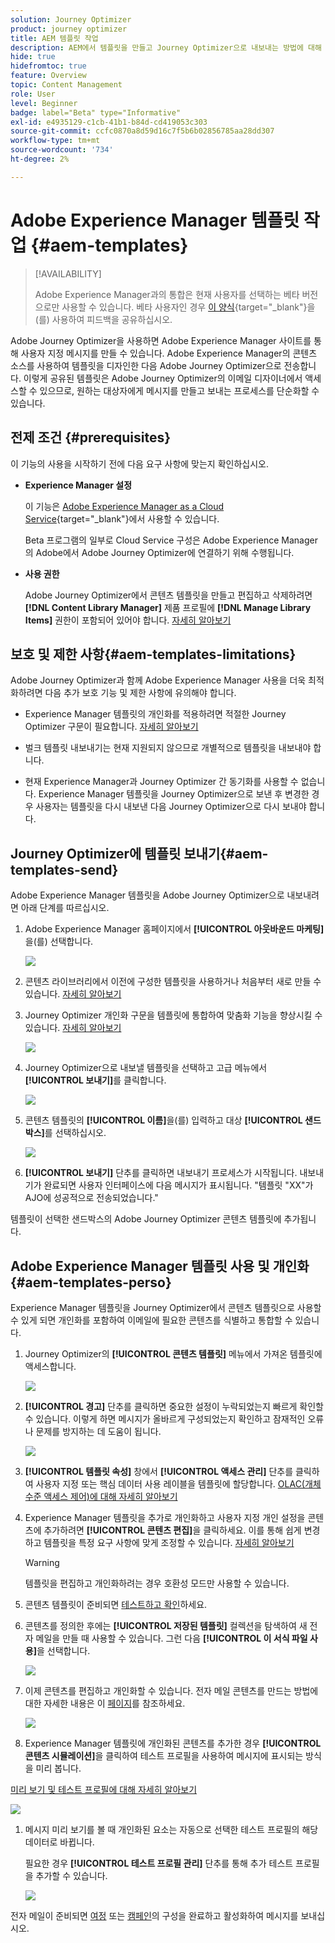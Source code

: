 ```yaml
---
solution: Journey Optimizer
product: journey optimizer
title: AEM 템플릿 작업
description: AEM에서 템플릿을 만들고 Journey Optimizer으로 내보내는 방법에 대해 알아봅니다
hide: true
hidefromtoc: true
feature: Overview
topic: Content Management
role: User
level: Beginner
badge: label="Beta" type="Informative"
exl-id: e4935129-c1cb-41b1-b84d-cd419053c303
source-git-commit: ccfc0870a8d59d16c7f5b6b02856785aa28dd307
workflow-type: tm+mt
source-wordcount: '734'
ht-degree: 2%

---
```


# Adobe Experience Manager 템플릿 작업 {#aem-templates}

>[!AVAILABILITY]
>
>Adobe Experience Manager과의 통합은 현재 사용자를 선택하는 베타 버전으로만 사용할 수 있습니다.
> 베타 사용자인 경우 [이 양식](https://forms.office.com/pages/responsepage.aspx?id=Wht7-jR7h0OUrtLBeN7O4Wf0cbVTQ3tCpW_unE-w8-JUN1FaNlAzNkhPSUdaSkJXVFRCNTRJNVRFSy4u){target="_blank"}을(를) 사용하여 피드백을 공유하십시오.

Adobe Journey Optimizer을 사용하면 Adobe Experience Manager 사이트를 통해 사용자 지정 메시지를 만들 수 있습니다. Adobe Experience Manager의 콘텐츠 소스를 사용하여 템플릿을 디자인한 다음 Adobe Journey Optimizer으로 전송합니다. 이렇게 공유된 템플릿은 Adobe Journey Optimizer의 이메일 디자이너에서 액세스할 수 있으므로, 원하는 대상자에게 메시지를 만들고 보내는 프로세스를 단순화할 수 있습니다.

## 전제 조건 {#prerequisites}

이 기능의 사용을 시작하기 전에 다음 요구 사항에 맞는지 확인하십시오.

* **Experience Manager 설정**

  이 기능은 [Adobe Experience Manager as a Cloud Service](https://experienceleague.adobe.com/docs/experience-manager-cloud-service/content/overview/introduction.html?lang=ko-KR){target="_blank"}에서 사용할 수 있습니다.

  Beta 프로그램의 일부로 Cloud Service 구성은 Adobe Experience Manager의 Adobe에서 Adobe Journey Optimizer에 연결하기 위해 수행됩니다.

* **사용 권한**

  Adobe Journey Optimizer에서 콘텐츠 템플릿을 만들고 편집하고 삭제하려면 **[!DNL Content Library Manager]** 제품 프로필에 **[!DNL Manage Library Items]** 권한이 포함되어 있어야 합니다. [자세히 알아보기](../administration/ootb-product-profiles.md#content-library-manager)

## 보호 및 제한 사항{#aem-templates-limitations}

Adobe Journey Optimizer과 함께 Adobe Experience Manager 사용을 더욱 최적화하려면 다음 추가 보호 기능 및 제한 사항에 유의해야 합니다.

* Experience Manager 템플릿의 개인화를 적용하려면 적절한 Journey Optimizer 구문이 필요합니다. [자세히 알아보기](../personalization/personalization-syntax.md)

* 벌크 템플릿 내보내기는 현재 지원되지 않으므로 개별적으로 템플릿을 내보내야 합니다.

* 현재 Experience Manager과 Journey Optimizer 간 동기화를 사용할 수 없습니다. Experience Manager 템플릿을 Journey Optimizer으로 보낸 후 변경한 경우 사용자는 템플릿을 다시 내보낸 다음 Journey Optimizer으로 다시 보내야 합니다.

## Journey Optimizer에 템플릿 보내기{#aem-templates-send}

Adobe Experience Manager 템플릿을 Adobe Journey Optimizer으로 내보내려면 아래 단계를 따르십시오.

1. Adobe Experience Manager 홈페이지에서 **[!UICONTROL 아웃바운드 마케팅]**&#x200B;을(를) 선택합니다.

   ![](assets/aem-outbound-menu.png)

1. 콘텐츠 라이브러리에서 이전에 구성한 템플릿을 사용하거나 처음부터 새로 만들 수 있습니다. [자세히 알아보기](https://experienceleague.adobe.com/docs/experience-manager-65/authoring/authoring/managing-pages.html#creating-a-new-page)

1. Journey Optimizer 개인화 구문을 템플릿에 통합하여 맞춤화 기능을 향상시킬 수 있습니다. [자세히 알아보기](../personalization/personalization-syntax.md)

   ![](assets/aem_ajo_4.png)

1. Journey Optimizer으로 내보낼 템플릿을 선택하고 고급 메뉴에서 **[!UICONTROL 보내기]**&#x200B;를 클릭합니다.

   ![](assets/aem-advanced-menu.png)

1. 콘텐츠 템플릿의 **[!UICONTROL 이름]**&#x200B;을(를) 입력하고 대상 **[!UICONTROL 샌드박스]**&#x200B;를 선택하십시오.

   ![](assets/aem-send-template-settings.png)

1. **[!UICONTROL 보내기]** 단추를 클릭하면 내보내기 프로세스가 시작됩니다. 내보내기가 완료되면 사용자 인터페이스에 다음 메시지가 표시됩니다. &quot;템플릿 &quot;XX&quot;가 AJO에 성공적으로 전송되었습니다.&quot;

템플릿이 선택한 샌드박스의 Adobe Journey Optimizer 콘텐츠 템플릿에 추가됩니다.

## Adobe Experience Manager 템플릿 사용 및 개인화{#aem-templates-perso}

Experience Manager 템플릿을 Journey Optimizer에서 콘텐츠 템플릿으로 사용할 수 있게 되면 개인화를 포함하여 이메일에 필요한 콘텐츠를 식별하고 통합할 수 있습니다.

1. Journey Optimizer의 **[!UICONTROL 콘텐츠 템플릿]** 메뉴에서 가져온 템플릿에 액세스합니다.

   ![](assets/aem_ajo_1.png)

1. **[!UICONTROL 경고]** 단추를 클릭하면 중요한 설정이 누락되었는지 빠르게 확인할 수 있습니다. 이렇게 하면 메시지가 올바르게 구성되었는지 확인하고 잠재적인 오류나 문제를 방지하는 데 도움이 됩니다.

   ![](assets/aem_ajo_2.png)

1. **[!UICONTROL 템플릿 속성]** 창에서 **[!UICONTROL 액세스 관리]** 단추를 클릭하여 사용자 지정 또는 핵심 데이터 사용 레이블을 템플릿에 할당합니다. [OLAC(개체 수준 액세스 제어)에 대해 자세히 알아보기](../administration/object-based-access.md)

1. Experience Manager 템플릿을 추가로 개인화하고 사용자 지정 개인 설정을 콘텐츠에 추가하려면 **[!UICONTROL 콘텐츠 편집]**&#x200B;을 클릭하세요. 이를 통해 쉽게 변경하고 템플릿을 특정 요구 사항에 맞게 조정할 수 있습니다. [자세히 알아보기](../email/get-started-email-design.md)

   >[!WARNING]
   >
   > 템플릿을 편집하고 개인화하려는 경우 호환성 모드만 사용할 수 있습니다.

1. 콘텐츠 템플릿이 준비되면 [테스트하고 확인](../content-management/content-templates.md#test-template)하세요.

1. 콘텐츠를 정의한 후에는 **[!UICONTROL 저장된 템플릿]** 컬렉션을 탐색하여 새 전자 메일을 만들 때 사용할 수 있습니다. 그런 다음 **[!UICONTROL 이 서식 파일 사용]**&#x200B;을 선택합니다.

   ![](assets/aem_ajo_3.png)

1. 이제 콘텐츠를 편집하고 개인화할 수 있습니다. 전자 메일 콘텐츠를 만드는 방법에 대한 자세한 내용은 이 [페이지](../email/content-from-scratch.md)를 참조하세요.

   ![](assets/aem_ajo_5.png)

1. Experience Manager 템플릿에 개인화된 콘텐츠를 추가한 경우 **[!UICONTROL 콘텐츠 시뮬레이션]**&#x200B;을 클릭하여 테스트 프로필을 사용하여 메시지에 표시되는 방식을 미리 봅니다.

[미리 보기 및 테스트 프로필에 대해 자세히 알아보기](../content-management/preview-test.md)

   ![](assets/aem_ajo_6.png)

1. 메시지 미리 보기를 볼 때 개인화된 요소는 자동으로 선택한 테스트 프로필의 해당 데이터로 바뀝니다.

   필요한 경우 **[!UICONTROL 테스트 프로필 관리]** 단추를 통해 추가 테스트 프로필을 추가할 수 있습니다.

   ![](assets/aem_ajo_7.png)

전자 메일이 준비되면 [여정](../building-journeys/journey-gs.md) 또는 [캠페인](../campaigns/create-campaign.md)의 구성을 완료하고 활성화하여 메시지를 보내십시오.
